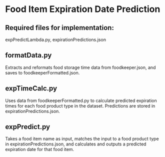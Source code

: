# Food Item Expiration Date Prediction

## Required files for implementation:
expPredictLambda.py, expirationPredictions.json

## formatData.py
Extracts and reformats food storage time data from foodkeeper.json, and saves to foodkeeperFormatted.json.

## expTimeCalc.py
Uses data from foodkeeperFormatted.py to calculate predicted expiration times for each food product type in the dataset. Predictions are stored in expirationPredictions.json.

## expPredict.py
Takes a food item name as input, matches the input to a food product type in expirationPredictions.json, and calculates and outputs a predicted expiration date for that food item.
